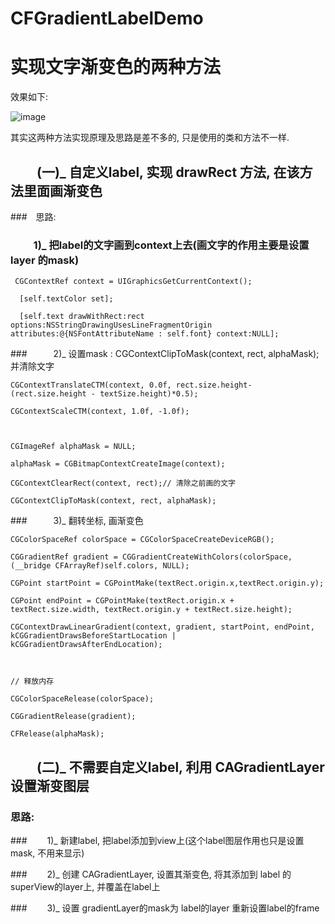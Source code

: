 # CFGradientLabelDemo
实现文字渐变色的两种方法
===========================
效果如下:

![image](https://github.com/yuchuanfeng/CFGradientLabelDemo/blob/master/iOS%20Simulator%20Screen%20Shot%202015%E5%B9%B47%E6%9C%8828%E6%97%A5%20%E4%B8%8A%E5%8D%8811.36.44.png?raw=true)

其实这两种方法实现原理及思路是差不多的, 只是使用的类和方法不一样.

　　(一)_ 自定义label, 实现 drawRect 方法, 在该方法里面画渐变色
-----------------------------------------

###　思路:
### 　　   1)_ 把label的文字画到context上去(画文字的作用主要是设置 layer 的mask)
     CGContextRef context = UIGraphicsGetCurrentContext();

      [self.textColor set];

      [self.text drawWithRect:rect options:NSStringDrawingUsesLineFragmentOrigin attributes:@{NSFontAttributeName : self.font} context:NULL];

###　　　2)_ 设置mask : CGContextClipToMask(context, rect, alphaMask); 并清除文字

    CGContextTranslateCTM(context, 0.0f, rect.size.height- (rect.size.height - textSize.height)*0.5);

    CGContextScaleCTM(context, 1.0f, -1.0f);

    

    CGImageRef alphaMask = NULL;

    alphaMask = CGBitmapContextCreateImage(context);

    CGContextClearRect(context, rect);// 清除之前画的文字

    CGContextClipToMask(context, rect, alphaMask);

###　　　3)_ 翻转坐标, 画渐变色

    CGColorSpaceRef colorSpace = CGColorSpaceCreateDeviceRGB();

    CGGradientRef gradient = CGGradientCreateWithColors(colorSpace, (__bridge CFArrayRef)self.colors, NULL);

    CGPoint startPoint = CGPointMake(textRect.origin.x,textRect.origin.y);

    CGPoint endPoint = CGPointMake(textRect.origin.x + textRect.size.width, textRect.origin.y + textRect.size.height);

    CGContextDrawLinearGradient(context, gradient, startPoint, endPoint, kCGGradientDrawsBeforeStartLocation | kCGGradientDrawsAfterEndLocation);

    

    // 释放内存

    CGColorSpaceRelease(colorSpace);

    CGGradientRelease(gradient);

    CFRelease(alphaMask);

 

　　(二)_ 不需要自定义label, 利用 CAGradientLayer 设置渐变图层
-------------------

### 思路: 
###　　  1)_ 新建label, 把label添加到view上(这个label图层作用也只是设置mask, 不用来显示)

###　　  2)_ 创建 CAGradientLayer, 设置其渐变色, 将其添加到 label 的superView的layer上, 并覆盖在label上

###　　  3)_ 设置 gradientLayer的mask为 label的layer 重新设置label的frame

